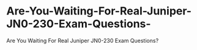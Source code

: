 # Are-You-Waiting-For-Real-Juniper-JN0-230-Exam-Questions-
Are You Waiting For Real Juniper JN0-230 Exam Questions?
